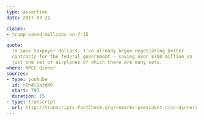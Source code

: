 ```yaml
---
type: assertion
date: 2017-03-21

claims:
- trump-saved-millions-on-f-35

quote:
  To save taxpayer dollars, I’ve already begun negotiating better
  contracts for the federal government — saving over $700 million on
  just one set of airplanes of which there are many sets.
where: NRCC dinner
sources:
- type: youtube
  id: rQh4l1a3dN0
  start: 793
  duration: 15
- type: transcript
  url: http://transcripts.FactCheck.org/remarks-president-nrcc-dinner/
---
```

